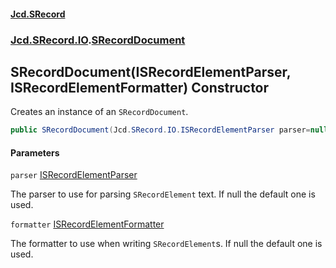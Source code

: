 #### [Jcd.SRecord](index.md 'index')
### [Jcd.SRecord.IO](Jcd.SRecord.IO.md 'Jcd.SRecord.IO').[SRecordDocument](Jcd.SRecord.IO.SRecordDocument.md 'Jcd.SRecord.IO.SRecordDocument')

## SRecordDocument(ISRecordElementParser, ISRecordElementFormatter) Constructor

Creates an instance of an `SRecordDocument`.

```csharp
public SRecordDocument(Jcd.SRecord.IO.ISRecordElementParser parser=null, Jcd.SRecord.IO.ISRecordElementFormatter formatter=null);
```
#### Parameters

<a name='Jcd.SRecord.IO.SRecordDocument.SRecordDocument(Jcd.SRecord.IO.ISRecordElementParser,Jcd.SRecord.IO.ISRecordElementFormatter).parser'></a>

`parser` [ISRecordElementParser](Jcd.SRecord.IO.ISRecordElementParser.md 'Jcd.SRecord.IO.ISRecordElementParser')

The parser to use for parsing `SRecordElement` text. If null the default one is used.

<a name='Jcd.SRecord.IO.SRecordDocument.SRecordDocument(Jcd.SRecord.IO.ISRecordElementParser,Jcd.SRecord.IO.ISRecordElementFormatter).formatter'></a>

`formatter` [ISRecordElementFormatter](Jcd.SRecord.IO.ISRecordElementFormatter.md 'Jcd.SRecord.IO.ISRecordElementFormatter')

The formatter to use when writing `SRecordElement`s. If null the default one is used.